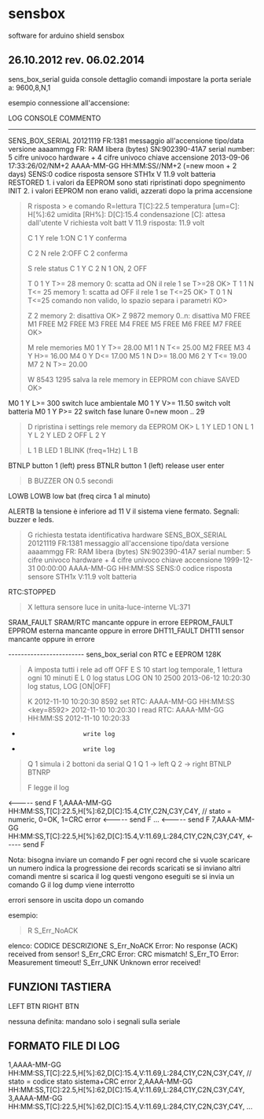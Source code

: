 sensbox
=======

software for arduino shield sensbox

26.10.2012 rev. 06.02.2014
--------------------------

sens_box_serial guida console dettaglio comandi
impostare la porta seriale a: 9600,8,N,1

esempio connessione all'accensione:

LOG CONSOLE                                     COMMENTO
----------------------------------------------- ------------------------------------------
SENS_BOX_SERIAL 20121119 FR:1381                messaggio all'accensione tipo/data versione aaaammgg FR: RAM libera (bytes)
SN:902390-41A7                                  serial number: 5 cifre univoco hardware + 4 cifre univoco chiave accensione
2013-09-06 17:33:26/02/NM+2                     AAAA-MM-GG HH:MM:SS/<lunar phase>/NM+2 (=new moon + 2 days)
SENS:0                                          codice risposta sensore STH1x
V 11.9                                          volt batteria   
RESTORED                                        1. i valori da EEPROM sono stati ripristinati dopo spegnimento
INIT                                            2. i valori EEPROM non erano validi, azzerati dopo la prima accensione
>
>R                                              risposta > e comando R=lettura
T[C]:22.5                                       temperatura [um=C]: <valore>
H[%]:62                                         umidita [RH%]: <valore>
D[C]:15.4                                       condensazione [C]: <valore>
>                                               attesa dall'utente
>V                                              richiesta volt batt
V 11.9                                          risposta: 11.9 volt
>
>
>C 1 Y                                          rele 1:ON
C 1 Y                                           conferma
>                                               
>C 2 N                                          rele 2:OFF
C 2                                             conferma
>                                               
>
>S                                              rele status
C 1 Y
C 2 N
>                                               1 ON, 2 OFF
>
>T 0 1 Y T>= 28                                 memory 0: scatta ad ON il rele 1 se T>=28
OK>
>T 1 1 N T<= 25                                 memory 1: scatta ad OFF il rele 1 se T<=25
OK>
>T 0 1 N T<=25                                  comando non valido, lo spazio separa i parametri
KO>
>
>Z 2                                            memory 2: disattiva
OK>
>Z 9872                                         memory 0..n: disattiva 
M0 FREE
M1 FREE
M2 FREE
M3 FREE
M4 FREE
M5 FREE
M6 FREE
M7 FREE
OK>
>
>M                                              rele memories
M0 1 Y T>= 28.00
M1 1 N T<= 25.00
M2 FREE
M3 4 Y H>= 16.00
M4 0 Y D<= 17.00
M5 1 N D>= 18.00
M6 2 Y T<= 19.00
M7 2 N T>= 20.00
>
>W 8543 1295                                    salva la rele memory in EEPROM con chiave
SAVED
OK>
>
M0 1 Y L>= 300									switch luce ambientale
M0 1 Y V>= 11.50								switch volt batteria
M0 1 Y P>= 22   								switch fase lunare 0=new moon .. 29
>D                                              ripristina i settings rele memory da EEPROM
OK>
>L 1 Y                                          LED 1 ON
L 1 Y
>L 2 Y                                          LED 2 OFF
L 2 Y
>
>L 1 B                                          LED 1 BLINK (freq=1Hz)
L 1 B 
>
BTNLP                                           button 1 (left) press
BTNLR                                           button 1 (left) release
                                                user enter
>B                                              BUZZER ON 0.5 secondi
>
LOWB
LOWB                                            low bat (freq circa 1 al minuto)
>
>
ALERTB                                          la tensione è inferiore ad 11 V il sistema
                                                viene fermato. Segnali: buzzer e leds.
>G                                              richiesta testata identificativa hardware
SENS_BOX_SERIAL 20121119 FR:1381                messaggio all'accensione tipo/data versione aaaammgg FR: RAM libera (bytes)
SN:902390-41A7                                  serial number: 5 cifre univoco hardware + 4 cifre univoco chiave accensione
1999-12-31 00:00:00                             AAAA-MM-GG HH:MM:SS
SENS:0                                          codice risposta sensore STH1x
V:11.9                                          volt batteria 
>
RTC:STOPPED
>
>X												lettura sensore luce in unita-luce-interne
>VL:371

SRAM_FAULT										SRAM/RTC mancante oppure in errore
EEPROM_FAULT                                    EPPROM esterna mancante oppure in errore 
DHT11_FAULT                                     DHT11 sensor mancante oppure in errore  

------------------------ sens_box_serial con RTC e EEPROM 128K
>A                                              imposta tutti i rele ad off
OFF
>E S 10                                         start log temporale, 1 lettura ogni 10 minuti
>E L 0											log status
LOG ON 10 2500 2013-06-12 10:20:30              log status, LOG [ON|OFF] <timings> <nr readings> <last timestamps>
>
>K 2012-11-10 10:20:30 8592                     set  RTC: AAAA-MM-GG HH:MM:SS <key=8592> 
2012-11-10 10:20:30 
>I                                              read RTC: AAAA-MM-GG HH:MM:SS
2012-11-10 10:20:33
>
*						write log

*						write log

>Q 1											simula i 2 bottoni da serial
Q 1                                             Q 1 -> left Q 2 -> right
BTNLP
BTNRP
>
>F                                              legge il log
<log>
 <----- send F
  <n>1,AAAA-MM-GG HH:MM:SS,T[C]:22.5,H[%]:62,D[C]:15.4,C1Y,C2N,C3Y,C4Y,<stato></n>   // stato = numeric, 0=OK, 1=CRC error
 <----- send F
...
 <----- send F
  <n>7,AAAA-MM-GG HH:MM:SS,T[C]:22.5,H[%]:62,D[C]:15.4,V:11.69,L:284,C1Y,C2N,C3Y,C4Y,<stato></n>
 <----- send F
</log>

Nota:
  bisogna inviare un comando F per ogni record che si vuole scaricare
  un numero indica la progressione dei records scaricati
  se si inviano altri comandi mentre si scarica il log questi vengono eseguiti
  se si invia un comando G il log dump viene interrotto

errori sensore in uscita dopo un comando

esempio:
>R
S_Err_NoACK
>

elenco:
CODICE          DESCRIZIONE
S_Err_NoACK     Error: No response (ACK) received from sensor!
S_Err_CRC       Error: CRC mismatch!
S_Err_TO        Error: Measurement timeout!
S_Err_UNK       Unknown error received!

FUNZIONI TASTIERA
------------------------------------------------
LEFT BTN                               RIGHT BTN

nessuna definita: mandano solo i segnali sulla seriale

FORMATO FILE DI LOG
------------------------------------------------
<log>
  <n>1,AAAA-MM-GG HH:MM:SS,T[C]:22.5,H[%]:62,D[C]:15.4,V:11.69,L:284,C1Y,C2N,C3Y,C4Y,<stato></n>   // stato = codice stato sistema+CRC error
  <n>2,AAAA-MM-GG HH:MM:SS,T[C]:22.5,H[%]:62,D[C]:15.4,V:11.69,L:284,C1Y,C2N,C3Y,C4Y,<stato></n>
  <n>3,AAAA-MM-GG HH:MM:SS,T[C]:22.5,H[%]:62,D[C]:15.4,V:11.69,L:284,C1Y,C2N,C3Y,C4Y,<stato></n>
...
</log>

